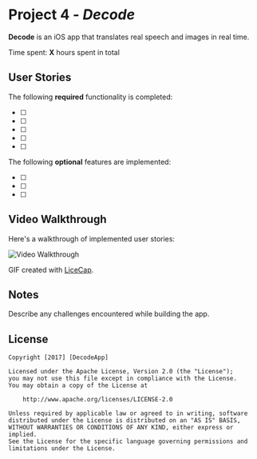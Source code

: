 # Project 4 - *Decode*

**Decode** is an iOS app that translates real speech and images in real time. 

Time spent: **X** hours spent in total

## User Stories

The following **required** functionality is completed:

- [ ] 
- [ ] 
- [ ] 
- [ ] 
- [ ] 

The following **optional** features are implemented:

- [ ] 
- [ ] 
- [ ] 

## Video Walkthrough 

Here's a walkthrough of implemented user stories:

<img src='http://i.imgur.com/' title='Video Walkthrough' width='' alt='Video Walkthrough' />

GIF created with [LiceCap](http://www.cockos.com/licecap/).

## Notes

Describe any challenges encountered while building the app.

## License

    Copyright [2017] [DecodeApp]

    Licensed under the Apache License, Version 2.0 (the "License");
    you may not use this file except in compliance with the License.
    You may obtain a copy of the License at

        http://www.apache.org/licenses/LICENSE-2.0

    Unless required by applicable law or agreed to in writing, software
    distributed under the License is distributed on an "AS IS" BASIS,
    WITHOUT WARRANTIES OR CONDITIONS OF ANY KIND, either express or implied.
    See the License for the specific language governing permissions and
    limitations under the License.
